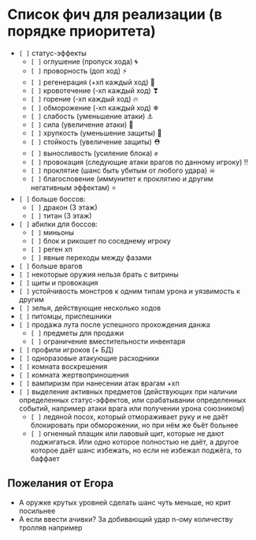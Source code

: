 # Список фич для реализации (в порядке приоритета)

- `[ ]` статус-эффекты
    - `[ ]` оглушение (пропуск хода) 🌀
    - `[ ]` проворность (доп ход) ⚡
    - `[ ]` регенерация (+хп каждый ход) 💞
    - `[ ]` кровотечение (-хп каждый ход) ❣
    - `[ ]` горение (-хп каждый ход) 🔥
    - `[ ]` обморожение (-хп каждый ход) ❄
    - `[ ]` слабость (уменьшение атаки) ⚓
    - `[ ]` сила (увеличение атаки) 💪
    - `[ ]` хрупкость (уменьшение защиты) 🦴
    - `[ ]` стойкость (увеличение защиты) ⛑
    - `[ ]` выносливость (усиление блока) ✊
    - `[ ]` провокация (следующие атаки врагов по данному игроку) ‼
    - `[ ]` проклятие (шанс быть убитым от любого удара) ☠
    - `[ ]` благословение (иммунитет к проклятию и другим негативным эффектам) ⭐
- `[ ]` больше боссов:
    - `[ ]` дракон (3 этаж)
    - `[ ]` титан (3 этаж)
- `[ ]` абилки для боссов:
    - `[ ]` миньоны
    - `[ ]` блок и рикошет по соседнему игроку
    - `[ ]` реген хп
    - `[ ]` явные переходы между фазами
- `[ ]` больше врагов
- `[ ]` некоторые оружия нельзя брать с витрины
- `[ ]` щиты и провокация
- `[ ]` устойчивость монстров к одним типам урона и уязвимость к другим
- `[ ]` зелья, действующие несколько ходов
- `[ ]` питомцы, приспешники
- `[ ]` продажа лута после успешного прохождения данжа
    - `[ ]` предметы для продажи
    - `[ ]` ограничение вместительности инвентаря
- `[ ]` профили игроков (+ БД)
- `[ ]` одноразовые атакующие расходники
- `[ ]` комната воскрешения
- `[ ]` комната жертвоприношения
- `[ ]` вампиризм при нанесении атак врагам +хп
- `[ ]` выделение активных предметов (действующих при наличии определенных статус-эффектов, или срабатывании определенных событий, например атаки врага или получении урона союзником)
    - `[ ]` ледяной посох, который отмораживает руку и не даёт блокировать при обморожении, но при нём же бьёт больнее
    - `[ ]` огненный плащик или лавовый щит, которые не дают поджигаться. Или одно которое полностью не даёт, а другое которое даёт шанс избежать, но если не избежал поджёга, то баффает

## Пожелания от Егора

- А оружке крутых уровней сделать шанс чуть меньше, но крит посильнее
- А если ввести ачивки? За добивающий удар n-ому количеству тролляв например
